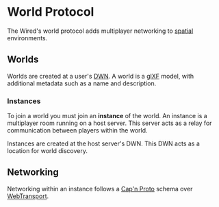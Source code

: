 # World Protocol

The Wired's world protocol adds multiplayer networking to [spatial](../spatial) environments.

## Worlds

Worlds are created at a user's [DWN](../social/#decentralized-web-nodes-dwns).
A world is a [glXF](../spatial#scenes-glxf) model, with additional metadata such as a name and description.

### Instances

To join a world you must join an **instance** of the world.
An instance is a multiplayer room running on a host server.
This server acts as a relay for communication between players within the world.

Instances are created at the host server's DWN.
This DWN acts as a location for world discovery.

## Networking

Networking within an instance follows a [Cap'n Proto](https://capnproto.org/) schema over [WebTransport](https://developer.mozilla.org/en-US/docs/Web/API/WebTransport).
